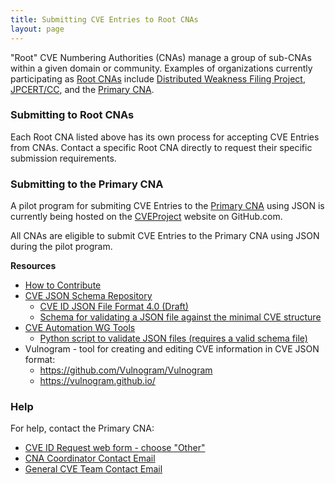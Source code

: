 ```yaml
---
title: Submitting CVE Entries to Root CNAs
layout: page
---
```

"Root" CVE Numbering Authorities (CNAs) manage a group of sub-CNAs within a given domain or community. Examples of organizations currently participating as [Root CNAs](https://cve.mitre.org/cve/cna.html#cna_types) include [Distributed Weakness Filing Project](https://cve.mitre.org/cve/request_id.html#cna_participants), [JPCERT/CC](https://cve.mitre.org/cve/request_id.html#j), and the [Primary CNA](https://cve.mitre.org/cve/request_id.html#cna_participants).

### Submitting to Root CNAs

Each Root CNA listed above has its own process for accepting CVE Entries from CNAs. Contact a specific Root CNA directly to request their specific submission requirements.

### Submitting to the Primary CNA

A pilot program for submiting CVE Entries to the [Primary CNA](https://cve.mitre.org/cve/request_id.html#cna_participants) using JSON is currently being hosted on the [CVEProject](https://github.com/CVEProject/) website on GitHub.com. 

All CNAs are eligible to submit CVE Entries to the Primary CNA using JSON during the pilot program.

**Resources**                                      

* [How to Contribute](https://github.com/CVEProject/cvelist/blob/master/CONTRIBUTING.md) 
* [CVE JSON Schema Repository](https://github.com/CVEProject/automation-working-group/tree/master/cve_json_schema)
  <ul>
    <li><a href="https://github.com/CVEProject/automation-working-group/blob/master/cve_json_schema/DRAFT-JSON-file-format-v4.md">CVE ID JSON File Format 4.0 (Draft)</a></li>
    <li><a href="https://github.com/CVEProject/automation-working-group/blob/master/cve_json_schema/CVE_JSON_4.0_min_public.schema">Schema for validating a JSON file against the minimal CVE structure</a></li>
  </ul>
* [CVE Automation WG Tools](https://github.com/CVEProject/automation-working-group/tree/master/tools)
  <ul>
    <li><a href="https://github.com/CVEProject/automation-working-group/blob/master/tools/cmdlinejsonvalidator.py">Python script to validate JSON files (requires a valid schema file)</a></li>
  </ul>
* Vulnogram - tool for creating and editing CVE information in CVE JSON format:
  <ul>
  <li><a href="https://github.com/Vulnogram/Vulnogram">https://github.com/Vulnogram/Vulnogram</a></li>
  <li><a href="https://vulnogram.github.io/">https://vulnogram.github.io/</a></li>
  </ul>

### Help
      
For help, contact the Primary CNA:                                      
                                              
* [CVE ID Request web form - choose "Other"](https://cveform.mitre.org/)
* [CNA Coordinator Contact Email](mailto:cna-coordinator@mitre.org)
* [General CVE Team Contact Email](mailto:cve@mitre.org)
